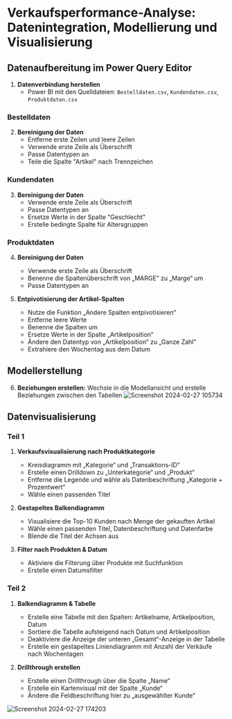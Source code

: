 # Verkaufsperformance-Analyse: Datenintegration, Modellierung und Visualisierung

## Datenaufbereitung im Power Query Editor

1. **Datenverbindung herstellen**
   - Power BI mit den Quelldateien: `Bestelldaten.csv`, `Kundendaten.csv`, `Produktdaten.csv`

### Bestelldaten

2. **Bereinigung der Daten**
   - Entferne erste Zeilen und leere Zeilen
   - Verwende erste Zeile als Überschrift
   - Passe Datentypen an
   - Teile die Spalte "Artikel" nach Trennzeichen

### Kundendaten

3. **Bereinigung der Daten**
   - Verwende erste Zeile als Überschrift
   - Passe Datentypen an
   - Ersetze Werte in der Spalte "Geschlecht"
   - Erstelle bedingte Spalte für Altersgruppen

### Produktdaten

4. **Bereinigung der Daten**
   - Verwende erste Zeile als Überschrift
   - Benenne die Spaltenüberschrift von „MARGE” zu „Marge“ um
   - Passe Datentypen an

5. **Entpivotisierung der Artikel-Spalten**
   - Nutze die Funktion „Andere Spalten entpivotisieren“
   - Entferne leere Werte
   - Benenne die Spalten um
   - Ersetze Werte in der Spalte „Artikelposition“
   - Ändere den Datentyp von „Artikelposition“ zu „Ganze Zahl“
   - Extrahiere den Wochentag aus dem Datum

## Modellerstellung

6. **Beziehungen erstellen:**
    Wechsle in die Modellansicht und erstelle Beziehungen zwischen den Tabellen
   ![Screenshot 2024-02-27 105734](https://github.com/MRajai24/Test/assets/77150117/3649737a-9eaa-47b7-9fa2-5e4fb42fa620)

## Datenvisualisierung

### Teil 1

1. **Verkaufsvisualisierung nach Produktkategorie**
   - Kreisdiagramm mit „Kategorie“ und „Transaktions-ID“
   - Erstelle einen Drilldown zu „Unterkategorie“ und „Produkt“
   - Entferne die Legende und wähle als Datenbeschriftung „Kategorie + Prozentwert“
   - Wähle einen passenden Titel

2. **Gestapeltes Balkendiagramm**
   - Visualisiere die Top-10 Kunden nach Menge der gekauften Artikel
   - Wähle einen passenden Titel, Datenbeschriftung und Datenfarbe
   - Blende die Titel der Achsen aus

3. **Filter nach Produkten & Datum**
   - Aktiviere die Filterung über Produkte mit Suchfunktion
   - Erstelle einen Datumsfilter

### Teil 2

1. **Balkendiagramm & Tabelle**
   - Erstelle eine Tabelle mit den Spalten: Artikelname, Artikelposition, Datum
   - Sortiere die Tabelle aufsteigend nach Datum und Artikelposition
   - Deaktiviere die Anzeige der unteren „Gesamt“-Anzeige in der Tabelle
   - Erstelle ein gestapeltes Liniendiagramm mit Anzahl der Verkäufe nach Wochentagen

2. **Drillthrough erstellen**
   - Erstelle einen Drillthrough über die Spalte „Name“
   - Erstelle ein Kartenvisual mit der Spalte „Kunde“
   - Ändere die Feldbeschriftung hier zu „ausgewählter Kunde“
 
 ![Screenshot 2024-02-27 174203](https://github.com/MRajai24/First_PowerBI_Rep-/assets/77150117/9e33cee8-43c9-4c54-9f02-2dfa8d3c080a)

